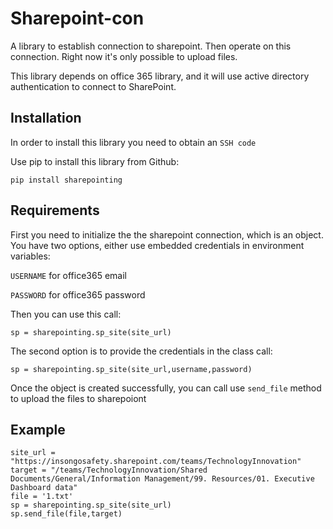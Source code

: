 # Sharepoint-con
A library to establish connection to sharepoint. Then operate on this connection. Right now it's only possible to upload files.

This library depends on office 365 library, and it will use active directory authentication to connect to SharePoint.

## Installation
In order to install this library you need to obtain an `SSH code`

Use pip to install this library from Github:

    pip install sharepointing

## Requirements
First you need to initialize the the sharepoint connection, which is an object.
You have two options, either use embedded credentials in environment variables:

`USERNAME` for office365 email

`PASSWORD` for office365 password


Then you can use this call:

    sp = sharepointing.sp_site(site_url)

The second option is to provide the credentials in the class call:

    sp = sharepointing.sp_site(site_url,username,password)

Once the object is created successfully, you can call use `send_file` method to upload the files to sharepoiont

## Example
    site_url = "https://insongosafety.sharepoint.com/teams/TechnologyInnovation"
    target = "/teams/TechnologyInnovation/Shared Documents/General/Information Management/99. Resources/01. Executive Dashboard data"
    file = '1.txt'
    sp = sharepointing.sp_site(site_url)
    sp.send_file(file,target)
